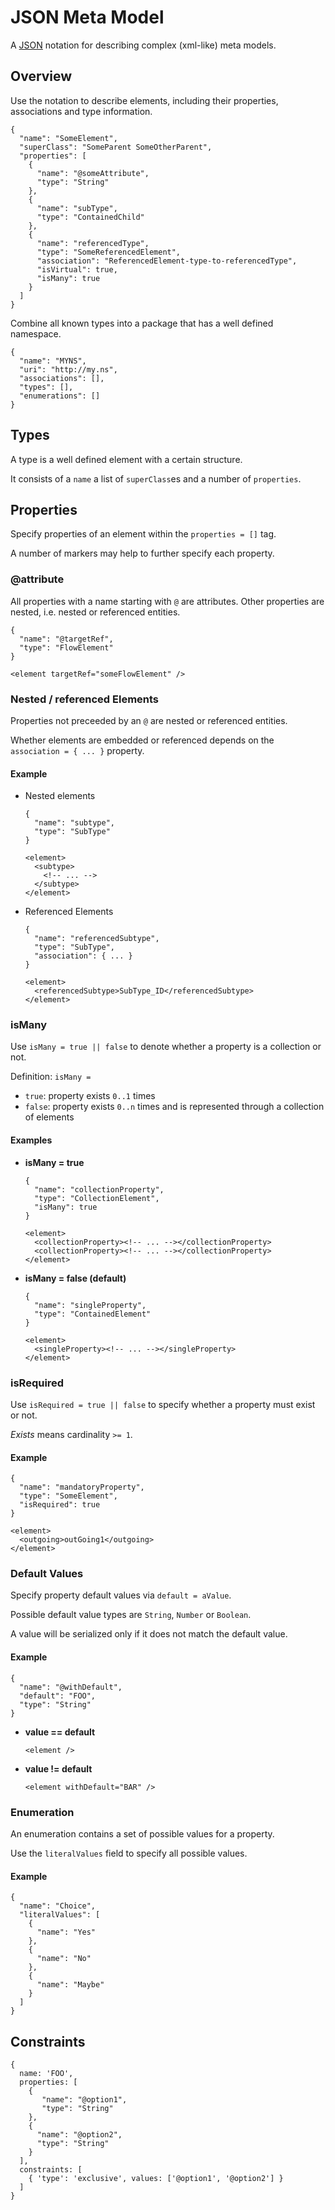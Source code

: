 # JSON Meta Model

A [JSON](http://json.org/) notation for describing complex (xml-like) meta models.


## Overview

Use the notation to describe elements, including their properties, associations and type information.

```
{
  "name": "SomeElement",
  "superClass": "SomeParent SomeOtherParent",
  "properties": [
    {
      "name": "@someAttribute",
      "type": "String"
    },
    {
      "name": "subType",
      "type": "ContainedChild"
    },
    {
      "name": "referencedType",
      "type": "SomeReferencedElement",
      "association": "ReferencedElement-type-to-referencedType",
      "isVirtual": true,
      "isMany": true
    }
  ]
}
```

Combine all known types into a package that has a well defined namespace.

```
{
  "name": "MYNS",
  "uri": "http://my.ns",
  "associations": [], 
  "types": [],
  "enumerations": []
}
```

## Types

A type is a well defined element with a certain structure.

It consists of a `name` a list of `superClass`es and a number of `properties`.



## Properties

Specify properties of an element within the `properties = []` tag.

A number of markers may help to further specify each property.


### @attribute

All properties with a name starting with `@` are attributes.
Other properties are nested, i.e. nested or referenced entities.

```
{
  "name": "@targetRef",
  "type": "FlowElement"
}
```

```
<element targetRef="someFlowElement" />
```


### Nested / referenced Elements

Properties not preceeded by an `@` are nested or referenced entities.

Whether elements are embedded or referenced depends on the `association = { ... }` property.


#### Example

*   Nested elements

    ```
    {
      "name": "subtype",
      "type": "SubType"
    }
    ```
    
    ```
    <element>
      <subtype>
        <!-- ... -->
      </subtype>
    </element>
    ```

*   Referenced Elements

    ```
    {
      "name": "referencedSubtype",
      "type": "SubType",
      "association": { ... }
    }
    ```
    
    ```
    <element>
      <referencedSubtype>SubType_ID</referencedSubtype>
    </element>
    ```


### isMany

Use `isMany = true || false` to denote whether a property is a collection or not.

Definition: `isMany = `

*   `true`: property exists `0..1` times
*   `false`: property exists `0..n` times and is represented through a collection of elements

#### Examples

*   __isMany = true__
    
    ```
    {
      "name": "collectionProperty",
      "type": "CollectionElement",
      "isMany": true
    }
    ```
    
    ```
    <element>
      <collectionProperty><!-- ... --></collectionProperty>
      <collectionProperty><!-- ... --></collectionProperty>
    </element>
    ```

*   __isMany = false (default)__

    ```
    {
      "name": "singleProperty",
      "type": "ContainedElement"
    }
    ```
    
    ```
    <element>
      <singleProperty><!-- ... --></singleProperty>
    </element>
    ```


### isRequired

Use `isRequired = true || false` to specify whether a property must exist or not.

_Exists_ means cardinality `>= 1`.


#### Example

```
{
  "name": "mandatoryProperty",
  "type": "SomeElement",
  "isRequired": true
}
```

```
<element>
  <outgoing>outGoing1</outgoing>
</element>
```


### Default Values

Specify property default values via `default = aValue`.

Possible default value types are `String`, `Number` or `Boolean`.

A value will be serialized only if it does not match the default value.


#### Example

```
{
  "name": "@withDefault",
  "default": "FOO",
  "type": "String"
}
```

*   __value == default__

    ```
    <element />
    ```

*   __value != default__

    ```
    <element withDefault="BAR" />
    ```


### Enumeration

An enumeration contains a set of possible values for a property.

Use the `literalValues` field to specify all possible values.


#### Example

```
{
  "name": "Choice",
  "literalValues": [
    {
      "name": "Yes"
    },
    {
      "name": "No"
    },
    {
      "name": "Maybe"
    }
  ]
}
```


## Constraints

```
{
  name: 'FOO',
  properties: [
    {
       "name": "@option1",
       "type": "String"
    },
    {
      "name": "@option2",
      "type": "String"
    }
  ],
  constraints: [
    { 'type': 'exclusive', values: ['@option1', '@option2'] }
  ]
}
```

